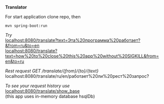 <m2>**Translator**</m2>

For start application clone repo, then<br>
```
mvn spring-boot:run
```
*Try*<br>
<a href= "localhost:8080/translate?text=Эта%20программа%20работает?&from=ru&to=en">localhost:8080/translate?text=Эта%20программа%20работает?&from=ru&to=en</a><br>
<a href= "localhost:8080/translate?text=how%20to%20close%20this%20app%20without%20SIGKILL&from=en&to=ru">localhost:8080/translate?text=how%20to%20close%20this%20app%20without%20SIGKILL&from=en&to=ru</a>

*Rest request GET /translate/{from}/{to}/{text}* <br>
localhost:8080/translate/ru/en/работает%20ли%20рест%20запрос?

*To see your request history use* <br>
<a href="localhost:8080/translate/show_base">localhost:8080/translate/show_base</a><br>
(this app uses in-memory database hsqlDb)
